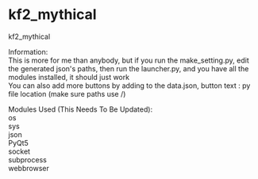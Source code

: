 # kf2_mythical
kf2_mythical

Information:\
This is more for me than anybody, but if you run the make_setting.py, edit the generated json's paths, then run the launcher.py, and you have all the modules installed, it should just work\
You can also add more buttons by adding to the data.json, button text : py file location (make sure paths use /)

Modules Used (This Needs To Be Updated):\
os\
sys\
json\
PyQt5\
socket\
subprocess\
webbrowser
